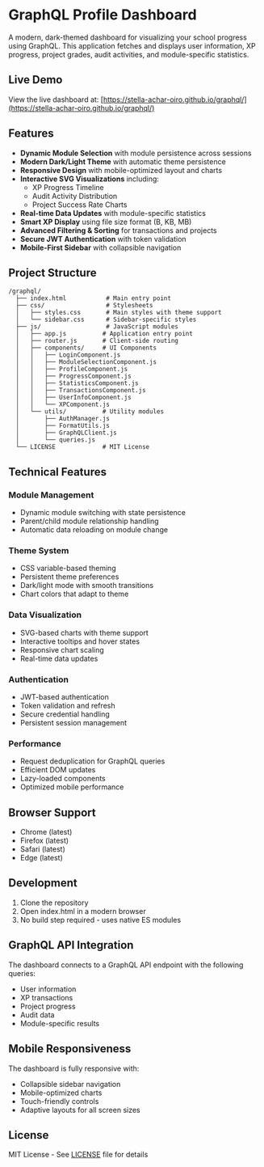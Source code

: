 # GraphQL Profile Dashboard

A modern, dark-themed dashboard for visualizing your school progress using GraphQL. This application fetches and displays user information, XP progress, project grades, audit activities, and module-specific statistics.

## Live Demo

View the live dashboard at: [https://stella-achar-oiro.github.io/graphql/](https://stella-achar-oiro.github.io/graphql/)

## Features

- **Dynamic Module Selection** with module persistence across sessions
- **Modern Dark/Light Theme** with automatic theme persistence
- **Responsive Design** with mobile-optimized layout and charts
- **Interactive SVG Visualizations** including:
  - XP Progress Timeline
  - Audit Activity Distribution
  - Project Success Rate Charts
- **Real-time Data Updates** with module-specific statistics
- **Smart XP Display** using file size format (B, KB, MB)
- **Advanced Filtering & Sorting** for transactions and projects
- **Secure JWT Authentication** with token validation
- **Mobile-First Sidebar** with collapsible navigation

## Project Structure

```
/graphql/
  ├── index.html           # Main entry point
  ├── css/                 # Stylesheets
  │   ├── styles.css       # Main styles with theme support
  │   └── sidebar.css      # Sidebar-specific styles
  ├── js/                  # JavaScript modules
  │   ├── app.js          # Application entry point
  │   ├── router.js       # Client-side routing
  │   ├── components/     # UI Components
  │   │   ├── LoginComponent.js
  │   │   ├── ModuleSelectionComponent.js
  │   │   ├── ProfileComponent.js
  │   │   ├── ProgressComponent.js
  │   │   ├── StatisticsComponent.js
  │   │   ├── TransactionsComponent.js
  │   │   ├── UserInfoComponent.js
  │   │   └── XPComponent.js
  │   └── utils/          # Utility modules
  │       ├── AuthManager.js
  │       ├── FormatUtils.js
  │       ├── GraphQLClient.js
  │       └── queries.js
  └── LICENSE             # MIT License
```

## Technical Features

### Module Management
- Dynamic module switching with state persistence
- Parent/child module relationship handling
- Automatic data reloading on module change

### Theme System
- CSS variable-based theming
- Persistent theme preferences
- Dark/light mode with smooth transitions
- Chart colors that adapt to theme

### Data Visualization
- SVG-based charts with theme support
- Interactive tooltips and hover states
- Responsive chart scaling
- Real-time data updates

### Authentication
- JWT-based authentication
- Token validation and refresh
- Secure credential handling
- Persistent session management

### Performance
- Request deduplication for GraphQL queries
- Efficient DOM updates
- Lazy-loaded components
- Optimized mobile performance

## Browser Support
- Chrome (latest)
- Firefox (latest)
- Safari (latest)
- Edge (latest)

## Development

1. Clone the repository
2. Open index.html in a modern browser
3. No build step required - uses native ES modules

## GraphQL API Integration

The dashboard connects to a GraphQL API endpoint with the following queries:
- User information
- XP transactions
- Project progress
- Audit data
- Module-specific results

## Mobile Responsiveness

The dashboard is fully responsive with:
- Collapsible sidebar navigation
- Mobile-optimized charts
- Touch-friendly controls
- Adaptive layouts for all screen sizes

## License

MIT License - See [LICENSE](LICENSE) file for details